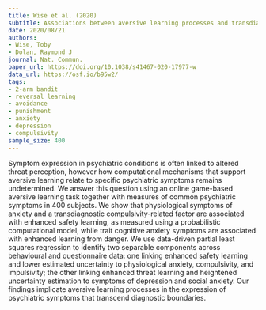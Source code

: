 ```yaml
---
title: Wise et al. (2020)
subtitle: Associations between aversive learning processes and transdiagnostic psychiatric symptoms revealed by large-scale phenotyping
date: 2020/08/21
authors:
- Wise, Toby
- Dolan, Raymond J
journal: Nat. Commun.
paper_url: https://doi.org/10.1038/s41467-020-17977-w
data_url: https://osf.io/b95w2/
tags:
- 2-arm bandit
- reversal learning
- avoidance
- punishment
- anxiety
- depression
- compulsivity
sample_size: 400
---
```


Symptom expression in psychiatric conditions is often linked to altered threat perception, however how computational mechanisms that support aversive learning relate to specific psychiatric symptoms remains undetermined. We answer this question using an online game-based aversive learning task together with measures of common psychiatric symptoms in 400 subjects. We show that physiological symptoms of anxiety and a transdiagnostic compulsivity-related factor are associated with enhanced safety learning, as measured using a probabilistic computational model, while trait cognitive anxiety symptoms are associated with enhanced learning from danger. We use data-driven partial least squares regression to identify two separable components across behavioural and questionnaire data: one linking enhanced safety learning and lower estimated uncertainty to physiological anxiety, compulsivity, and impulsivity; the other linking enhanced threat learning and heightened uncertainty estimation to symptoms of depression and social anxiety. Our findings implicate aversive learning processes in the expression of psychiatric symptoms that transcend diagnostic boundaries.
